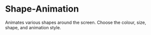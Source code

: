# Shape-Animation
Animates various shapes around the screen. Choose the colour, size, shape, and animation style.
